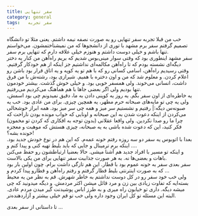 ```yaml
---
title: سفر تنهایی
category: general
tags:   سفر تجربه
---
```


خب من قبلا تجربه سفر تنهایی رو به صورت نصفه نیمه داشتم. یعنی مثلا تو دانشگاه تصمیم گرفتم سفر برم مشهد با توری از دانشجوها که من نمیشناختمشون. می‌خواستم تنها باشم و خیلی دوست داشتم و هنوزم خیلی علاقه دارم که تنهایی برم سفر.<br />
سفر مشهد اینطوری بود که وقتی سوار مینی‌بوس شدیم که بریم راه‌آهن من کنار یه دختر دیگه‌ای نشسته بودم که تا راه‌آهن مکالمه‌ای نداشتیم جز اینکه از هم خودکار گرفتیم. وقتی رسیدیم راه‌آهن، اسامی کسانی رو که با هم تو یه کوپه و یه اتاق قرار بود باشن رو اعلام کردن. و معلوم شد که من و اون دختره با همیم. شیرازی بود، رشته‌ش با من فرق داشت، انسانی می‌خوند. ولی همسفر خوبی بود. و خیلی خوش گذشت. بیشتر خودمون تنها بودیم ولی اگر بعضی جاها با هم هماهنگ می‌کردیم می‌رفتیم. <br />
یه خاطره‌ای از اون سفر بگم. یه روز یه کوپنی دادن به ما، دقیق نمیدونم چی بود اسمش، ولی یه چی تو مایه‌های صبحانه حرم مطهر، یه همچین چیزی. برای من عادی بود. خب یه صبونه‌س دیگه:| رفتیم و نشستیم سر میز و همه چی سر میز بود. همه ابراز خوشحالی می‌کردن از اینکه دعوت شدن به این صبحانه و اونایی که خواب مونده بودن ناراحت که چرا ما رو صدا نکردین. ولی واقعا عقلانی (بدون توجه به افکاری که کردن تو مخمون) فکر کنید، این که دعوت شده باشی به یه صبحانه، چیزی هستش که موهبت و معجزه خونده بشه؟!<br />
بعدا با اتوبوس یه سفر دو سه روزه رفتم خونه عمه‌م. که این هم در نوع خودش جدید بود. اینکه برم ترمینال و جایی که باید بلیط تهیه کنی و پیدا کنم و ....<br />
و اینکه تو مسیر با افراد جدید هم آشنا میشی. حالا بعضیا ارتباطشون رو حفظ می‌کنن باهات و بعضی‌ها نه. به هر صورت جذابیت سفر تنهایی برای من یکی بالاست.<br />
سفر بعدی سفر به خونه عموم بود با قطار. این هم تازگی داشت برام. چون اولین بار بود که به صورت اینترنتی بلیط قطار گرفتم و رفتم راه‌آهن و قطارو پیدا کردم و ...<br />
ولی خب خود سفر رو در کل دوست نداشتم به خاطر شهرش. قم به نظر من یه محیط بسته‌ایه که تفاوت زیادی بین زن و مرد قائل میشن اکثر مردمش. و دیگه میدونید که چی میشه دیگه. داری تو خیابون راه میری و به طرز اباس پوشیدنت گیر میدن مردم عادی. البته این مسئله تو کل ایران وجود داره ولی خب تو قم خیلی بیشتر و آزار‌دهنده‌تر.<br />


تا داستانی از سفر بعدی ...